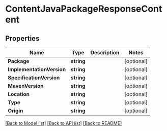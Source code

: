 # ContentJavaPackageResponseContent

## Properties

Name | Type | Description | Notes
------------ | ------------- | ------------- | -------------
**Package** | **string** |  | [optional] 
**ImplementationVersion** | **string** |  | [optional] 
**SpecificationVersion** | **string** |  | [optional] 
**MavenVersion** | **string** |  | [optional] 
**Location** | **string** |  | [optional] 
**Type** | **string** |  | [optional] 
**Origin** | **string** |  | [optional] 

[[Back to Model list]](../README.md#documentation-for-models) [[Back to API list]](../README.md#documentation-for-api-endpoints) [[Back to README]](../README.md)



